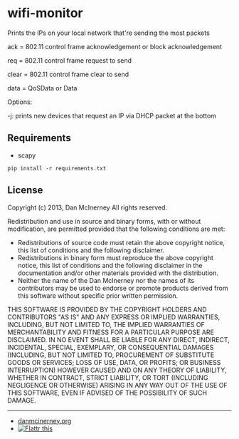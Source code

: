wifi-monitor
========

Prints the IPs on your local network that're sending the most packets

ack = 802.11 control frame acknowledgement or block acknowledgement

req = 802.11 control frame request to send

clear = 802.11 control frame clear to send

data = QoSData or Data

Options:

-j: prints new devices that request an IP via DHCP packet at the bottom


## Requirements

* scapy

```
pip install -r requirements.txt
```


License
-------

Copyright (c) 2013, Dan McInerney
All rights reserved.

Redistribution and use in source and binary forms, with or without
modification, are permitted provided that the following conditions are met:
* Redistributions of source code must retain the above copyright notice, this list of conditions and the following disclaimer.
* Redistributions in binary form must reproduce the above copyright notice, this list of conditions and the following disclaimer in the documentation and/or other materials provided with the distribution.
* Neither the name of the Dan McInerney nor the names of its contributors may be used to endorse or promote products derived from this software without specific prior written permission.

THIS SOFTWARE IS PROVIDED BY THE COPYRIGHT HOLDERS AND CONTRIBUTORS "AS IS" AND
ANY EXPRESS OR IMPLIED WARRANTIES, INCLUDING, BUT NOT LIMITED TO, THE IMPLIED
WARRANTIES OF MERCHANTABILITY AND FITNESS FOR A PARTICULAR PURPOSE ARE
DISCLAIMED. IN NO EVENT SHALL <COPYRIGHT HOLDER> BE LIABLE FOR ANY
DIRECT, INDIRECT, INCIDENTAL, SPECIAL, EXEMPLARY, OR CONSEQUENTIAL DAMAGES
(INCLUDING, BUT NOT LIMITED TO, PROCUREMENT OF SUBSTITUTE GOODS OR SERVICES;
LOSS OF USE, DATA, OR PROFITS; OR BUSINESS INTERRUPTION) HOWEVER CAUSED AND
ON ANY THEORY OF LIABILITY, WHETHER IN CONTRACT, STRICT LIABILITY, OR TORT
(INCLUDING NEGLIGENCE OR OTHERWISE) ARISING IN ANY WAY OUT OF THE USE OF THIS
SOFTWARE, EVEN IF ADVISED OF THE POSSIBILITY OF SUCH DAMAGE.



***
* [danmcinerney.org](http://danmcinerney.org)
* [![Flattr this](http://api.flattr.com/button/flattr-badge-large.png)](https://flattr.com/submit/auto?user_id=DanMcInerney&url=https://github.com/DanMcInerney/wifi-monitor&title=wifi-monitor&language=&tags=github&category=software)
